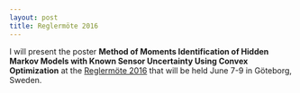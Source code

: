 ```yaml
---
layout: post
title: Reglermöte 2016 
---
```


I will present the poster **Method of Moments Identification of Hidden Markov
Models with Known Sensor Uncertainty Using Convex Optimization** at the
[Reglermöte
2016](http://www.chalmers.se/sv/konferens/rm2016/Sidor/default.aspx) that will
be held June 7-9 in Göteborg, Sweden.

